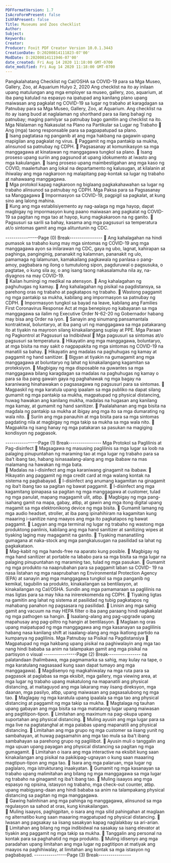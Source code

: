 ```yaml
---
PDFFormatVersion: 1.7
IsAcroFormPresent: false
IsXFAPresent: false
Title: Museums and Zoos checklist
Author: 
Subject: 
Keywords: 
Creator: 
Producer: Foxit PDF Creator Version 10.0.1.3443
CreationDate: D:20200814111823-07'00'
ModDate: D:20200814111946-07'00'
date_created: Fri Aug 14 2020 11:18:00 GMT-0700
date_modified: Fri Aug 14 2020 11:18:00 GMT-0700
---
```

 
Pangkalahatang Checklist ng Cal/OSHA sa COVID-19 
para sa Mga Museo, Gallery, Zoo, at Aquarium 
Hulyo 2, 2020 
Ang checklist na ito ay inilaan upang matulungan ang mga employer sa museo, gallery, zoo, 
aquarium, at iba pang katulad na espasyo na ipatupad ang kanilang plano upang maiwasan 
ang pagkalat ng COVID-19 sa lugar ng trabaho at karagdagan sa Patnubay para sa Mga 
Museo, Gallery, Zoo, at Aquarium. Ang checklist na ito ay isang buod at naglalaman ng 
shorthand para sa ilang bahagi ng patnubay; maging pamilyar sa patnubay bago gamitin ang 
checklist na ito. 
Mga Nilalaman ng Nakasulat na Plano na 
Partikular sa Lugar ng Trabaho 
 Ang (mga) taong responsable para sa pagpapatupad sa plano.  
 Isang pagtatasa ng panganib at ang mga hakbang na gagawin upang 
mapigilan ang pagkalat ng virus. 
 Paggamit ng mga pantakip sa mukha, alinsunod sa patnubay ng CDPH. 
 Pagsasanay at komunikasyon sa mga manggagawa at kinatawan ng 
manggagawa tungkol sa plano. 
 Isang proseso upang suriin ang pagsunod at upang idokumento at iwasto ang 
mga kakulangan. 
 Isang proseso upang maimbestigahan ang mga kaso ng COVID, maalertuhan 
ang lokal na departamento ng kalusugan, at kilalanin at ihiwalay ang mga 
nagkaroon ng malapitang pag-kontak sa lugar ng trabaho at nahawaang 
manggagawa.  
 Mga protokol kapag nagkaroon ng biglaang pagkakahawahan sa lugar ng 
trabaho alinsunod sa patnubay ng CDPH. 
Mga Paksa para sa Pagsasanay sa 
Manggagawa 
 Impormasyon sa COVID-19, pagpigil sa pagkalat, at kung sino ang lalong 
mahina.  
 Kung ang mga establisiyemento ay nag-aalaga ng mga hayop, dapat 
magbigay ng impormasyon kung paano maiwasan ang pagkalat ng COVID-19 
sa pagitan ng mga tao at hayop, kung magkakaroon na ng ganito. 
 Pagsusuri sa sarili sa bahay, kasama ang mga pagsusuri sa temperatura at/o 
sintomas gamit ang mga alituntunin ng CDC. 
 
----------------Page (0) Break----------------
 Ang kahalagahan na hindi pumasok sa trabaho kung may mga sintomas ng 
COVID-19 ang mga manggagawa ayon sa inilarawan ng CDC, gaya ng ubo, 
lagnat, kahirapan sa paghinga, panginginig, pananakit ng kalamnan, pananakit 
ng ulo, pamamaga ng lalamunan, kamakailang pagkawala ng panlasa o pang-
amoy, pagbabara ng ilong o tumutulong sipon, pagduruwal o pagsusuka, o 
pagtatae, o kung sila ay, o ang isang taong nakasalamuha nila ay, na-diyagnos 
na may COVID-19.  
 Kailan humingi ng medikal na atensyon. 
 Ang kahalagahan ng paghuhugas ng kamay. 
 Ang kahalagahan ng pisikal na pagdistansya, sa parehong oras ng trabaho at 
pagkatapos ng trabaho. 
 Wastong paggamit ng mga pantakip sa mukha, kabilang ang impormasyon sa 
patnubay ng CDPH. 
 Impormasyon tungkol sa bayad na leave, kabilang ang Families First Coronavirus 
Response Act at mga benepisyo ng kabayaran sa mga manggagawa sa ilalim 
ng Executive Order N-62-20 ng Gobernador habang may bisa ang Order na iyon. 
 Sanayin ang sinumang pansamantala kontraktwal, boluntaryo, at iba pang uri ng 
manggagawa sa mga patakarang ito at tiyakin na mayroon silang 
kinakailangang suplay at PPE. 
Mga Paraan ng Pagkontrol at Pagsusuri sa 
Indibidwal 
 Mga pagsusuri sa sintomas at/o pagsusuri sa temperatura. 
 Hikayatin ang mga manggagawa, boluntaryo, at mga bisita na may sakit o 
nagpapakita ng mga sintomas ng COVID-19 na manatili sa bahay. 
 Hikayatin ang madalas na paghuhugas ng kamay at paggamit ng hand sanitizer. 
 Bigyan at tiyakin na gumagamit ang mga manggagawa at boluntaryo ng lahat 
ng kinakailangang kagamitan sa proteksiyon. 
 Magbigay ng mga disposable na guwantes sa mga manggagawa bilang 
karagdagan sa madalas na paghuhugas ng kamay o para sa iba pang gawain 
gaya ng paghahawak ng mga bagay na karaniwang hinahawakan o 
pagsasagawa ng pagsusuri para sa sintomas. 
 Magpaskil ng mga karatula upang ipaalam sa mga publiko na dapat silang 
gumamit ng mga pantakip sa mukha, magpatupad ng physical distancing, 
huwag hawakan ang kanilang mukha, madalas na hugasan ang kanilang mga 
kamay, at gumamit ng hand sanitizer. 
 Paalalahanan ang mga bisita na magdala ng pantakip sa mukha at ibigay ang 
mga ito sa mga dumarating ng wala nito. 
 Suriin ang mga panauhin at mga bisita para sa mga sintomas pagdating nila at 
magbigay ng mga takip sa mukha sa mga wala nito. 
 Magpakita ng isang hanay ng mga patakaran sa pasukan na magiging 
kondisyon ng pagpasok. 
 
 
 
----------------Page (1) Break----------------
Mga Protokol sa Paglilinis at Pag-disinfect 
 Magsagawa ng masusing paglilinis sa mga lugar sa loob na palaging 
pinupuntahan ng maraming tao at mga lugar ng trabaho para sa iba’t ibang 
tao, habang isinasaalang-alang ang mga ibabaw na mas malamang na 
hawakan ng mga bata.  
 Madalas na i-disinfect ang mga karaniwang ginagamit na ibabaw. 
 Hikayatin ang paggamit ng mga credit card at mga walang kontak na sistema 
ng pagbabayad. 
 I-disinfect ang anumang kagamitan na ginagamit ng iba’t ibang tao sa pagitan 
ng bawat paggamit. 
 I-disinfect ang mga kagamitang ipinapasa sa pagitan ng mga manggagawa at 
customer, tulad ng mga panulat, mapang magagamit ulit, atbp. 
 Magbigay ng mga pang-isahang gamit na mapa, gabay, atbp, at gawin ang 
mga itong digital upang magamit sa mga elektronikong device ng mga bisita. 
 Gumamit lamang ng mga audio headset, stroller, at iba pang ipinahihiram na 
kagamitan kung maaaring i-sanitize nang maayos ang mga ito pagkatapos ng 
bawat paggamit. 
 Lagyan ang mga terminal ng lugar ng trabaho ng wastong mga produktong 
panlinis, kabilang ang mga hand sanitizer at sanitizing wipes at tiyaking laging 
may magagamit na ganito. 
 Tiyaking mananatiling gumagana at naka-stock ang mga pangkalusugan na 
pasilidad sa lahat ng pagkakataon.  
 Mag-kabit ng mga hands-free na aparato kung posible. 
 Magbigay ng mga hand sanitizer at portable na lababo para sa mga bisita sa 
mga lugar na palaging pinupuntahan ng maraming tao, tulad ng mga pasukan. 
 Gumamit ng mga produkto na naaprubahan para sa paggamit laban sa COVID-
19 na nasa listahan ng mga naaprubahan ng Environmental Protection Agency 
(EPA) at sanayin ang mga manggagawa tungkol sa mga panganib ng kemikal, 
tagubilin sa produkto, kinakailangan sa bentilasyon, at kinakailangan ng 
Cal/OSHA. Sundin ang mga pamamaraan sa paglilinis na mas ligtas para sa may 
hika na inirerekomenda ng CDPH. 
 Tiyaking ligtas na gamitin ang lahat ng sistema at pasilidad ng tubig pagkatapos 
ng mahabang panahon ng pagsasara ng pasilidad. 
 Linisin ang mga sahig gamit ang vacuum na may HEPA filter o iba pang paraang 
hindi nagkakalat ng mga pathogen sa hangin. 
 Isaalang-alang ang pag-upgrade upang mapahusay ang pag-piltro ng hangin 
at bentilasyon. 
 Maglaan ng oras upang maipatupad ng mga manggagawa ang mga 
kasanayan sa paglilinis habang nasa kanilang shift at isaalang-alang ang mga 
ikatlong partido na kumpanya ng paglilinis. 
Mga Patnubay sa Pisikal na Pagdistansiya 
 Magpatupad ng mga hakbang upang pisikal na paghiwalayin ang mga tao nang 
hindi bababa sa anim na talampakan gamit ang mga pisikal na partisyon o visual 
----------------Page (2) Break----------------
na palatandaan (halimbawa, mga pagmamarka sa sahig, may kulay na tape, o 
mga karatulang nagsasaad kung saan dapat tumayo ang mga manggagawa). 
 Magdisenyo ng magkahiwalay na mga ruta para sa pagpasok at paglabas sa 
mga eksibit, mga gallery, mga viewing area, at mga lugar ng trabaho upang 
makatulong na mapanatili ang physical distancing, at maitaguyod ang mga 
lakarang may iisang direksyon, mga daanan, mga pasilyo, atbp, upang 
maiwasan ang pagsasalubong ng mga tao. 
 Maglagay ng mga karatula upang ipaalala sa mga tao ang physical distancing 
at paggamit ng mga takip sa mukha. 
 Magtalaga ng tauhan upang gabayan ang mga bisita sa mga matataong lugar 
upang maiwasan ang pagtitipon-tipon. 
 Limitahan ang maximum na pag-okupa upang suportahan ang physical distancing. 
 Muling ayusin ang mga lugar para sa mga live na pagtatanghal at mga palabas 
upang mapanatili ang physical distancing. 
 Limitahan ang mga grupo ng mga customer sa iisang yunit ng sambahayan, at 
huwag pagsamahin ang mga tao mula sa iba't ibang sambahayan sa parehong 
grupo ng paglilibot. 
 Ayusin muli o tanggalin ang mga upuan upang payagan ang physical distancing 
sa pagitan ng mga gumagamit. 
 Limitahan o isara ang mga interactive na eksibit kung saan kinakailangan ang 
pisikal na pakikipag-ugnayan o kung saan maaaring magtipun-tipon ang mga tao. 
 Isara ang mga palaruan, mga lugar ng paglalaro, mga istrukturang inaakyatan. 
 Gumamit ng mga kasanayan sa trabaho upang malimitahan ang bilang ng mga 
manggagawa sa mga lugar ng trabaho na ginagamit ng iba’t ibang tao. 
 Muling isaayos ang mga espasyo ng opisina, istasyon ng trabaho, mga check-out 
counter, atbp. upang mabigyang-daan ang hindi bababa sa anim na 
talampakang physical distancing sa pagitan ng mga manggagawa.  
 Gawing halinhinan ang mga pahinga ng manggagawa, alinsunod sa mga 
regulasyon sa sahod at oras, kung kinakailangan.  
 Muling isaayos, paghigpitan, o isara ang mga silid pahingahan at maglaan ng 
alternatibo kung saan maaaring magpatupad ng physical distancing. 
 Iwasan ang pagsakay sa iisang sasakyan kapag naglalakbay sa ari-arian.  
 Limitahan ang bilang ng mga indibidwal na sasakay sa isang elevator at tiyakin 
ang paggamit ng mga takip sa mukha. 
 Tanggalin ang personal na kontak para sa paghahatid ng mga produkto. 
 Muling idisenyo ang mga paradahan upang limitahan ang mga lugar ng 
pagtitipon at matiyak ang maayos na paghihiwalay, at limitahan ang kontak sa 
mga istasyon ng pagbabayad. 
----------------Page (3) Break----------------
